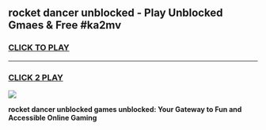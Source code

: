 
## rocket dancer unblocked - Play Unblocked Gmaes & Free #ka2mv
<h3>
<a href="https://news.freeplayer.one?title=rocket_dancer_unblocked&ref=03M">CLICK TO PLAY</a></h3>
<hr>

<h3>
<a href="https://news.freeplayer.one?title=rocket_dancer_unblocked&ref=03M">CLICK 2 PLAY</a>
  
</h3>

<a href="https://news.freeplayer.one?title=rocket_dancer_unblocked&ref=03M"><img src="https://clearcache.store/games.png"></a>


**rocket dancer unblocked games unblocked: Your Gateway to Fun and Accessible Online Gaming**
